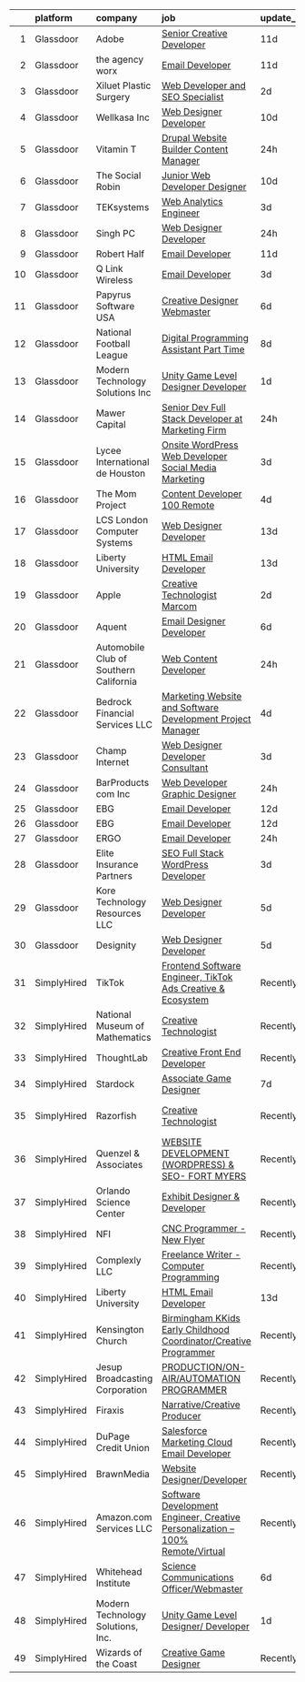 

|    | platform    | company                                | job                                                                                                                                                                                                                                                                                                                                                                                                                                                                                                                                                                                                                                                                                                                                                                                                                                                                                                                                                                                                                                                                                                                                                                                                                                                                                                      | update_time   | location                      |
|---:|:------------|:---------------------------------------|:---------------------------------------------------------------------------------------------------------------------------------------------------------------------------------------------------------------------------------------------------------------------------------------------------------------------------------------------------------------------------------------------------------------------------------------------------------------------------------------------------------------------------------------------------------------------------------------------------------------------------------------------------------------------------------------------------------------------------------------------------------------------------------------------------------------------------------------------------------------------------------------------------------------------------------------------------------------------------------------------------------------------------------------------------------------------------------------------------------------------------------------------------------------------------------------------------------------------------------------------------------------------------------------------------------|:--------------|:------------------------------|
|  1 | Glassdoor   | Adobe                                  | [Senior Creative Developer](https://www.glassdoor.com/partner/jobListing.htm?pos=126&ao=1136043&s=58&guid=00000183a1d9e0a989da3b2016f72730&src=GD_JOB_AD&t=SR&vt=w&cs=1_3c7f4215&cb=1664867754556&jobListingId=1008155725647&jrtk=3-0-1gegtjo71i39s801-1gegtjo7ghaqa800-b4fdcebf8cc2d4bc-)                                                                                                                                                                                                                                                                                                                                                                                                                                                                                                                                                                                                                                                                                                                                                                                                                                                                                                                                                                                                               | 11d           | New York, NY                  |
|  2 | Glassdoor   | the agency worx                        | [Email Developer](https://www.glassdoor.com/partner/jobListing.htm?pos=121&ao=1110586&s=58&guid=00000183a1d9e0a989da3b2016f72730&src=GD_JOB_AD&t=SR&vt=w&ea=1&cs=1_64d8d457&cb=1664867754556&jobListingId=1008156418066&cpc=C4A69CCDBB3B9599&jrtk=3-0-1gegtjo71i39s801-1gegtjo7ghaqa800-ba3a2b1200426598--6NYlbfkN0CNOKpjDIEH11s39GTuUki_mvxNbnX5BtDlH5CMrheAnKze_5JrwQ4joDkGUDohP_TeVmpf_1zaSQAPLLCMXaTrscln2tTcZD09p9HKpnyd-as8dTt3XrMsS4PL3sROnPnm4BK-TxTQqsNl2ScSlrBi5jEoqBn8L4mqF1IhiuN-S6a-YM_3ZKp-2hWa-mKXzAOvyLHHbd4I0KkZ_ZotgQp-QMXTv6MP3hdIKScGRxZ6_7m8Z9MhcbiSBeaQ0IyF4TAcxCl2njQcAzrdFJWhK5O_WojaDPAagNetDxho_aWJveC87kpKM_-HyENnImvvbRuaxmlyQy1mDa7SvY8vPYqFXITCxrggtvGPEq_9vjnP9JB7h6J7erYEarFlCI7YzTkfsavAxLDBaCtTfRF0AJW46hfKlnRRqqs5SrkI2XSzHfq8OTzcYauS5om8vZKJtpBgPAIS2HggmRKaxgOKKOWqC_1RKaIsOrUFvJtjWGPOWnRzajyepFcw_qlO6HN5S94%3D)                                                                                                                                                                                                                                                                                                                                                                                                                                                 | 11d           | New York, NY                  |
|  3 | Glassdoor   | Xiluet Plastic Surgery                 | [Web Developer and SEO Specialist](https://www.glassdoor.com/partner/jobListing.htm?pos=106&ao=1110586&s=58&guid=00000183a1d9e0a989da3b2016f72730&src=GD_JOB_AD&t=SR&vt=w&ea=1&cs=1_a9287b1f&cb=1664867754554&jobListingId=1008177142019&cpc=22ABB673398E21F3&jrtk=3-0-1gegtjo71i39s801-1gegtjo7ghaqa800-775077d75cd9177d--6NYlbfkN0A0p2feBN3TwtRPLKm20cpgKOK-k5pqnygCk7BWFHc1reF4KTTsYTfq75tOmYaairQzpl8Y4I_wBrRqYZTBCA__qpS59ryzLGC3kqflZMvSsTCZFhLrynlv0R6TtjpKCDtd4zxyqJrs4p7HSLcBVq5ihbVFI3BnH69_nU4zFdDc7_RfOdiogQXOfQPygfWeqpnDQj5mWf0eVNy8qP0lM4ye44hGhPqVfvlr-ccI-p8Edv26dPx_aBfzvlrKIp8c-zSIujIhUfV3oOMadwwTv1W4qu5cRoZlG28q4xgAiIzNNnL6dwhylOy53jcohLR2WJxoitLiC8-wpcjgdekexMYi4KSP3zrq6TCluS7RdI2NFLS47aZ9ClifdjVHnTWY-vt9yeFkcjA0ZLixCRmFYR_gO6deNeFnKPt0rvd1DNacBKioRsXyz_J-kr4YG7MTb1bXZjezMUyqDEB2X6ivg01EBzxaDRIWwXij3VRfveps7yp4tseZcKT_x39MMDDJOV17jesR5hJuz_hXIjgQnZSoVeXf1j4sxPI%3D)                                                                                                                                                                                                                                                                                                                                                                                                | 2d            | Miami, FL                     |
|  4 | Glassdoor   | Wellkasa Inc                           | [Web Designer Developer](https://www.glassdoor.com/partner/jobListing.htm?pos=110&ao=1110586&s=58&guid=00000183a1d9e0a989da3b2016f72730&src=GD_JOB_AD&t=SR&vt=w&ea=1&cs=1_7f88e4a1&cb=1664867754555&jobListingId=1008158726924&cpc=3E251C7E648E8D76&jrtk=3-0-1gegtjo71i39s801-1gegtjo7ghaqa800-64b475efa8964fbd--6NYlbfkN0BdDHiSlq2TKVYTvK036ioTcRDjelCKzvFOpLFiF--0iYywErtz7uGZ-92vhE2ktUvlq98-sndBfZrXxv_ocfrE0XFUVCaf35SpJWwfn1zYGc9UbipOHtfrKrjms-KJ8FQkoywJ2aZMAyeOhwh7wfN33fdYW0oT13cgoa1ojk533IT7nEGSQe3CdKHtaG8IrZccXGOZzxI5WclQ1V-Vqz-cSZH3sPY_dg3mGtIXN3ezsK1q_AQDWFshMiYl26s4m38oFYLpC-1jIhGZRmGqLrUpeJ02xBIra0mpHYAEoeyNnkEd_W_0CoZBy5QVTKjg0OjzxmVrFoD4rTcI9U48ehu2ROt3Erk5Wpb5O5SoORINdlESTA06dWWJKaRy6hfSAm3BoMOhI_mwPpZIeZSuSBWRf_k5advGIs0BU7_ywDWvdBwDb8Gdo8qRxGt19QSv_XgetNTIRHOXP21bdRyTa6tGt0O_-ifVgOcckYQ3Wz1nuZ8hHOT8Dy2_7DWdSE_8sK7wHkH5ZksFhA%3D%3D)                                                                                                                                                                                                                                                                                                                                                                                                                            | 10d           | Scottsdale, AZ                |
|  5 | Glassdoor   | Vitamin T                              | [Drupal Website Builder   Content Manager](https://www.glassdoor.com/partner/jobListing.htm?pos=122&ao=1110586&s=58&guid=00000183a1d9e0a989da3b2016f72730&src=GD_JOB_AD&t=SR&vt=w&cs=1_fbb31a52&cb=1664867754556&jobListingId=1008180984273&cpc=451933188B21919D&jrtk=3-0-1gegtjo71i39s801-1gegtjo7ghaqa800-b7f81191950bc048--6NYlbfkN0DMrcEu7yrtATojKJA7cEzGQ3FdRGWLh0CZQInL4ECGI6k5tN82kdM0OKoro5eXmjo8AaWpr_o5gLY_9OYpP-rc5PS7g1uyiVK59E4W0WwflmjTCVVjx1SF2jeIWvhMtUQsYuYo6pIoObcA0jINXQlDy2gMJogPWnw5zgpFHTM-mkGs4zJE37q-cf1wRRGRQd2fCsnFtFde2XknlHFyj71yNVyEkC6fn4CkVIqQ1WbFj6LFWEFGUUyQzmeuFhQNiuDu2qwiVFRqpYQfeMITd5P7QXcXKW7feA9D8k7q4KFcSwRcn7ydq-m6PoIVhtZZAdswzy3Cr7_3vzmBSzoqz8Ngx309HRx9ejKpaZVK1Kaj_NZ-ihbpV7VbVnfEUbdg--NQU_ZyxsrCpivKaw0l20fjePIULR214u7yXqyE7Gzsh6SPRMcAp6ialmIyQGrSc2Dc9XoxoLwE0rV0R9fwZ0vYW3e-2Kbe12_3dxFfu8dbug%3D%3D)                                                                                                                                                                                                                                                                                                                                                                                                                                               | 24h           | Remote                        |
|  6 | Glassdoor   | The Social Robin                       | [Junior Web Developer Designer](https://www.glassdoor.com/partner/jobListing.htm?pos=113&ao=1110586&s=58&guid=00000183a1d9e0a989da3b2016f72730&src=GD_JOB_AD&t=SR&vt=w&ea=1&cs=1_05893084&cb=1664867754555&jobListingId=1008158385207&cpc=1160948BCBA38B5B&jrtk=3-0-1gegtjo71i39s801-1gegtjo7ghaqa800-a4700ca198d49a1e--6NYlbfkN0BVEiCwtio_zq3mOGmhG3aHdQny94tlzy-k67z9IkphDraalBvzlH_uzJy8THcCVP2waJSd3yiwSETxdtK4p7WGdYe6iEdQIgLTJgRkgtmaAG-Ira_mL4q6O-3H-ODYq0f377Ah1rO660J0oLi7zvjCMqIM9s-nWo1gLlJP3or2dewY9edJ01451bpvce_yHEeeuC9s5jg1MgQ7JtZjnxLAt_ZnQ-K7XPnv7enBMGLLI4K2KxTiPfWAF8wEMw1VNekPxDStbZJsWDbr43Ciy9eT2P-_BSveAifIzKCeGS-8N_rWmtI4Kd1DDXspmSxV6skCTbq0myo0vh4B7dUqch1aEnQMq07BJFHi7GcBegMDCE0im8mar1zBWJkEqE_SKfkmtZKXHGMNGw86GiTg6VdkgwPgW99iyBGFbvCU97aZf9ZtoOCcBiQqFifTXBV4qOzZJp_4_IViZTlbOEH0L0mGv2MWJN7EyNFHb1f-dMrA1oX6WH0mTr5lXi64MSN39zpxYCK1h1-V6CjSopByyQXC)                                                                                                                                                                                                                                                                                                                                                                                                                 | 10d           | Dallas, TX                    |
|  7 | Glassdoor   | TEKsystems                             | [Web Analytics Engineer](https://www.glassdoor.com/partner/jobListing.htm?pos=117&ao=1110586&s=58&guid=00000183a1d9e0a989da3b2016f72730&src=GD_JOB_AD&t=SR&vt=w&cs=1_a0ab16b2&cb=1664867754555&jobListingId=1008173629860&cpc=44CD5376B8534B8F&jrtk=3-0-1gegtjo71i39s801-1gegtjo7ghaqa800-1208e573538704ec--6NYlbfkN0AuKz8EBO1xHDEL7V2YF9xF3dC_I9B9i-Zw2Jh8clPMK3KTieKealHQySFBD4L6FvMK6OLDox02abjh3nQnKJ-Rm7ykXrsQOsYfu8dF86q7MxWivttb8xfZpvBdBCkN31b2BFRCcBc502YI8rfaw8TAeVGo3PJfy9oRohNHL5gxSoziGBh6Gzvscf1SJ2hYSprBm_RuPfh8_2SLbtW5AVfTVR2Sefoi9UdG4Xt3P7KI6w5hXJnuqL_1jlEwHdFRDB9vOdUjeyoXEeG-FxMUo80gUToxQ-K2UiQSVo1dpUuwL-iyXbp045OSPjMWoTvxWktcL4piXs2eJ8_DuU9U6OMyD56EVTB7BiJDAy18G5QKX7boH3VhqbBapVESe8b6v_0TU_tG1iUX12e79aMDDbVOmMtRVpsdlanejk96sBnv23e30_QDCtrhF66hmedTiAIiNzQpAxPuq8Hh23FZxXZUMvm30WzfVPu1Rtc-iMpjPK2SH2Iy19DgO9vpkA7KMLmhN96GRj_DuP7VzPV3zfiYTg2nLPHa_HSAsdTWi3jVNmQji9qVXZpoJ8nskIrsbxdIwcflr9KoVVIi3dJXm1Z89bkCMsA_a76KH-4yziCPNXt7-aLbqd2N99K4Kob9lVDwqtm1LQGHIbQDUnn-i9674gE4SMb6V-vFmvqanS8I-6Krxg7gsxVd8X8KX0KYklHtEH0ZhaDxe7UvkOrRiQLiuwyj43qnz2wFPVPZ-WSZM5aJSs6-MXD7DpWXQJc9pzPbVwQO6mpYSKvwB9Vu7QkwgOBxjjQJDNedtlX1WggSjUk5opNKNv9MI_xz-L_MpRGF12feWTgitkyYaRm2z86HtwPHC_wWOWy-gU39rEoxKIUknlw4jHKqO7zHDxFqmEQwuELvG3HXXS_52CsHiqAqJvvJ4fDksRvfOEme5jZTCg%3D%3D) | 3d            | San Francisco, CA             |
|  8 | Glassdoor   | Singh PC                               | [Web Designer Developer](https://www.glassdoor.com/partner/jobListing.htm?pos=107&ao=1110586&s=58&guid=00000183a1d9e0a989da3b2016f72730&src=GD_JOB_AD&t=SR&vt=w&cs=1_77f751bb&cb=1664867754554&jobListingId=1008181153295&cpc=C5F9C09AE97B3D2F&jrtk=3-0-1gegtjo71i39s801-1gegtjo7ghaqa800-7fbf0008f412dd85--6NYlbfkN0DqKMLcAIUKHWfrqBJvvS4sZmLmWZERQ79hXB6mVECSty8FIX9apUkIelta8m8l--c0_ACrcImkCcGGD3oCIwPWsfBCrvrAFD2RKDgXsJvk5JZEV4rDpF_1QrsgQGY6xvSP10IF_LRm9HvhIPrU87L27tLE1WlDj4lHI2cg6u4pCb_s41G9I2qv-BRVfgajvUmP1hL5EdDHbzGqVzlXV_SQYgcGf_w_WHpHCeJjQD537pzU0hIZtP_0ReoUQ5n0KNf-dVQOP1OMKUmHdlaiQ07xcsBXWJAiUicw4tsTFZKzEvyUT-Gmmuwx5fOhq0FeAg798ElPu45SmlqvF-0RZBLyZzAq01808WZiqu1ZTGOxg9-5n3rHTkPWTU8G9qbHO5kECM7r0ztI6EpyBz4J3oT16jHiSb7dfr9AoL0lR3ks7sf4llPPrHjShwNgrC7XtBG2Ql4J7abIFCQleLrND34rftSUjxg7aDSmmOD7CoZxO8Sp-HLPRaMBwINzXC6JVvyupClfjxh2Xw%3D%3D)                                                                                                                                                                                                                                                                                                                                                                                                                                 | 24h           | Remote                        |
|  9 | Glassdoor   | Robert Half                            | [Email Developer](https://www.glassdoor.com/partner/jobListing.htm?pos=119&ao=1110586&s=58&guid=00000183a1d9e0a989da3b2016f72730&src=GD_JOB_AD&t=SR&vt=w&ea=1&cs=1_254aa928&cb=1664867754556&jobListingId=1008156402707&cpc=47CFDC01B3F81FAC&jrtk=3-0-1gegtjo71i39s801-1gegtjo7ghaqa800-42c4ec12f57e02bb--6NYlbfkN0CpzDdaQkua3np5pkmj49lKioZwmwxQ-yx5plwbYmV_M6xSIJIkD0PnD0ntiqnEwO1LTHRAR-7odutKybmCxm4fIFV0y_I_v1Ncl9DXxzoMHMZrdbm8WbEdvasGZldRVYzRli6H80llDv0CvLuUO4n5IyKRDfv3KytJN8mDJo93RRxSd1ih5IV-p0r5_DCHQeI67BCqulfH9E4scAoo6vJRtICool0xqUnX3Gz_gfWfl6hbHhgpWNtACpAa7gXlgwdbk70dLUMsF_KXFboYuRo1RG9TKvc4ag4GfUog33EuYL9DsMAkRLjonZmwR4FR8f29Q4XcQe_kXSNNyzVue8nthdPl9DOpvr9hmM3gMB20MvkKTFEiQnrCclXHACzDJTQV610b8PAyP1yy6_U54zwOqJcFHdj1lzAhIPypsE8eH3MqvlyPkEYD1myXCGMkpgVAT0-MuEF3YF_rTG8A5FrhTNHU76nhuIqIVN1yGFDhpKzY6iKTZ4iykp6PBSP7k68dxFiAMcYm0WIaWv-I6X0goIrLELGg6fzdwEQmQ0WUvTGM3L2vYlZy)                                                                                                                                                                                                                                                                                                                                                                                               | 11d           | Irving, TX                    |
| 10 | Glassdoor   | Q Link Wireless                        | [Email Developer](https://www.glassdoor.com/partner/jobListing.htm?pos=102&ao=1110586&s=58&guid=00000183a1d9e0a989da3b2016f72730&src=GD_JOB_AD&t=SR&vt=w&ea=1&cs=1_9108802b&cb=1664867754554&jobListingId=1008174945371&cpc=D910AC0D9B8C6152&jrtk=3-0-1gegtjo71i39s801-1gegtjo7ghaqa800-fc4e2b2a69d63685--6NYlbfkN0C1n-7uwLBmXreK9Hz04i1NaXR3ByHk8AHoFYtQOHcucrNm1Gc1gaw0VIOB8ZeBV6kPv-uAsBnWRhGWUoVti0UYBx3nUUKY4yV4xGI2uZ1UXHK4wAwDI7xLwm-9pLx8rlXgnrE3kU2T7ykZFw3aLtan0buZV6YfFUXeRtw62VYRHJ47TptdOmZLnah00MU3YyWxmgBNQXevx_1pkxD2d4VBj-0u-o7G5_rhk2OMKn3Mm9kYbegaY8fn_sE4RG18nWpIsuwx0aONIloDEOBZjuA3qCCQGCCrutob_iLAcfE93-5MSL_CgLWqg-Ibg8VbPlLK8FhyxHK7RlvTdYQ4vkJz_xVn826oIPQobVaMLr1UTatwJ2Uu5Cs4-wbSvWhswh-FzaV1d7GZKlPMF2VgaYVseTrq0L2B9tRugv7I_xoe-gJ_Am6jSMpYdp5jAj3q70pEXmMMdixbG1Yy6TCnXFj702aEJ3gMVPGC12NBtYpYTMtnL--h8qQzhVCggPBD6k1Z-WbbNSeJpg%3D%3D)                                                                                                                                                                                                                                                                                                                                                                                                                                   | 3d            | Dania, FL                     |
| 11 | Glassdoor   | Papyrus Software USA                   | [Creative Designer Webmaster](https://www.glassdoor.com/partner/jobListing.htm?pos=129&ao=1136043&s=58&guid=00000183a1d9e0a989da3b2016f72730&src=GD_JOB_AD&t=SR&vt=w&ea=1&cs=1_f1418d2c&cb=1664867754559&jobListingId=1008164931863&jrtk=3-0-1gegtjo71i39s801-1gegtjo7ghaqa800-5495924ae7af5cf7-)                                                                                                                                                                                                                                                                                                                                                                                                                                                                                                                                                                                                                                                                                                                                                                                                                                                                                                                                                                                                        | 6d            | Southlake, TX                 |
| 12 | Glassdoor   | National Football League               | [Digital Programming Assistant  Part Time ](https://www.glassdoor.com/partner/jobListing.htm?pos=128&ao=1136043&s=58&guid=00000183a1d9e0a989da3b2016f72730&src=GD_JOB_AD&t=SR&vt=w&cs=1_f3e57a3c&cb=1664867754559&jobListingId=1008161256167&jrtk=3-0-1gegtjo71i39s801-1gegtjo7ghaqa800-5ba1340aa63e7d84-)                                                                                                                                                                                                                                                                                                                                                                                                                                                                                                                                                                                                                                                                                                                                                                                                                                                                                                                                                                                               | 8d            | Inglewood, CA                 |
| 13 | Glassdoor   | Modern Technology Solutions  Inc       | [Unity Game Level Designer  Developer](https://www.glassdoor.com/partner/jobListing.htm?pos=120&ao=1110586&s=58&guid=00000183a1d9e0a989da3b2016f72730&src=GD_JOB_AD&t=SR&vt=w&cs=1_78decfb3&cb=1664867754556&jobListingId=1008179047549&cpc=2CAED5C921A5F994&jrtk=3-0-1gegtjo71i39s801-1gegtjo7ghaqa800-66b98e24d290c025--6NYlbfkN0C26OT7h5zXl7z1yVTYwN1d43osiYS9hmGqw_eY7i5KFzRWaSyxghJjTLzNEsEWeJhREQjdFL_qp6xve5t0zMuy1u3jSjqrygrhGYrbTKlp6QRfruGx5-ZScuraw4fCDMYXlNeSo1fbJQ-gEzWIhuAdXX75bBVZp9DPlBs0AKf-9NxlWi2Oc2xWxCxdmyl9uF9Y90zm_Kng9frGcyXBWAdZklLFtOwnDeqmJsR9MJxsZON6iBWSp1fNLO0kDmWDRxkNWsr7rJDn11RH7E8QpL3FX5uhR8Q5ZHPMiBfRlkcua1upVFMILAO1-9RFldkYTfoyJkvll-k5Ra-HG5t_pwTrXwZ_Qr9DQU_pyYGhSgCg0bEWS2QSTOqFDkBxZOjodkKMt1fLYrlOF8-CRgRuK08O6hhWr8-XNV2Ny0DM5i20fUJp4yeO40y6)                                                                                                                                                                                                                                                                                                                                                                                                                                                                                                               | 1d            | Huntsville, AL                |
| 14 | Glassdoor   | Mawer Capital                          | [Senior Dev  Full Stack Developer at Marketing Firm](https://www.glassdoor.com/partner/jobListing.htm?pos=112&ao=1110586&s=58&guid=00000183a1d9e0a989da3b2016f72730&src=GD_JOB_AD&t=SR&vt=w&cs=1_022ae633&cb=1664867754555&jobListingId=1008180971868&cpc=34670CD602BE5E55&jrtk=3-0-1gegtjo71i39s801-1gegtjo7ghaqa800-9d79c4cf6e48fac5--6NYlbfkN0BzyIYrTMR_AjNKh_kvAG8N613gtHPANQ3sdLTkrtBd-8karw_UYrYBWZkgw9YBLGx4__BJxinfYksLOsOAJwp0C1Q-s5EDlSIYKqW5a-9px9towmwKhL7BUNcVkuexcKcLiJtiFWrahComGsjpD8Da4kbO9tprNWlRZjKwPB1l8Tn8StiQhEHuPq2fUAFoqKviE5HAsD--V1VWp6EBV99vGlNZ2WLhkNcI752A62117RntLRGDMM5XmNSIwCj8k70AzsaTuzUkUvUH8MtXsQBQLd7N8gV9FDWHPNZSbRDRfM76C8RHTw46n3tejjlmI514qmjNriJC0vyJ-_K-HA1UhV4_4F5AF3_SMrMyhPe9WuanR7PtndaC0Gm5Wun07d-iE8osLwsoUudCnNixWAstono6tjL1DSBL7cO9YcH0Xpogr0n_akN9EmKXPZBAQ2RLgCXXjyj00iUwnOmdy6wNmKo9dGh_3rg1AITQ9XzwxrHvduYsIST04LSwjrcW6GG_B9mO18P70QXf95SmSqlb)                                                                                                                                                                                                                                                                                                                                                                                                 | 24h           | Clearwater, FL                |
| 15 | Glassdoor   | Lycee International de Houston         | [Onsite WordPress Web Developer Social Media Marketing](https://www.glassdoor.com/partner/jobListing.htm?pos=101&ao=1110586&s=58&guid=00000183a1d9e0a989da3b2016f72730&src=GD_JOB_AD&t=SR&vt=w&cs=1_009adf28&cb=1664867754553&jobListingId=1008173995771&cpc=C0660463CA5A7C96&jrtk=3-0-1gegtjo71i39s801-1gegtjo7ghaqa800-1f7bc5779b371ade--6NYlbfkN0DukAwDndutArnS8OT3znlJ-TW2KpK_7rZjO0LfXc6UVNtkZyZN77C1Bk9E92uoJZx-maj84G7D_wa1DtdT6CkaisdXimjnS4h45raRaK5o02Y3cZTXgWTMRzNDr5Lk0apP8Ioo_m9N0lcP0wzt7YGpw5VPoDc0aH35WbRXaiOpcRsh9XetyUYoGrZS_33M0dT7L0Iy4ECvlRD7Kk7uu0dGx_Uvn7exZkmBKsWLMDU3dbqigl2KxyE1ia3Rl7FiKKauMdyGB3hAKXCBy6oPTW5fu9rHFNUBWQjygDzNWlF0TqjveFTNGXb1p_hLG-kKNbddSTZyGASB5dsL4CgUvA20zrOHTSgz7fW7gu7qhfsulDJGxjJ8rKPgyUzxRdMezLQolm8NMRGcqokXrUTW8FZGcaDovBKmyXsmtBGgnmBZw1Ra59l8CfhWfHfihPaqMZ4N_Ub0Av_otorVnXZVWg3SZ2vYV2dF0aNco8s6bXtSWlIJjXkAD85h4bXhZhbIycs3p4ZgsiTZ9g1vBgM-C5d76HeSX3ALWqjAcpmZKs8iSJAGFNSqAiIt)                                                                                                                                                                                                                                                                                                                                                              | 3d            | Houston, TX                   |
| 16 | Glassdoor   | The Mom Project                        | [Content Developer  100  Remote ](https://www.glassdoor.com/partner/jobListing.htm?pos=116&ao=1110586&s=58&guid=00000183a1d9e0a989da3b2016f72730&src=GD_JOB_AD&t=SR&vt=w&cs=1_5cdbd941&cb=1664867754555&jobListingId=1008171595101&cpc=4F748F1840550ABC&jrtk=3-0-1gegtjo71i39s801-1gegtjo7ghaqa800-e3cd6afa88b10792--6NYlbfkN0BDp_epf89aHDQhKpPegNJQ_ldQpEFZQsM9OcONMGxWx6pU56EKHF58QjVdAUvn2gWeW7F3yy1yWVpxBz4hhA16KFib_bnK9nuknX3ivvc1i3YlXUAXTSZeS0FsummFTGttZWNSgfJ2yXLmCLHt07W3Cr8133gXd6rzNtnFcd2lL89DYLYToOheMYd_UEar32_M8Lei8lghnOibhYMrHMaiohCO-R0dHKvbjz5sPmkBkm01pltle5ij-gRa-ryRICPon6XYm59Ur65lAQ1FSMgetrJuYjC_LI1L25XJy_VCj48_s-nTpw_eKdrKF5F18Di_sRF4Lasew8Zx4whMN6KrgPr8oA5eGpPJnmc2zoKTgIJ1VwR5BkM23TFaAI9QjjrgkjYSAICZN-lo6oROP95ZE7oRtyRC5Ijda5Czg1J2cLFRSeihqAbNl_JVHu0FxWuiLHg5gZMGsLSUtr2s833nBQN9_u0Iy7Z52IMQ4I7WZK6f2oBtTolvCAAaDkDl1hcekad-iEao6wdELMwoL2M97xV2EPLjFPXuKPn2gTyb1paY_8GAmVM0B0ayHiXfNTixcg5G7tgs-A%3D%3D)                                                                                                                                                                                                                                                                                                                                                        | 4d            | Remote                        |
| 17 | Glassdoor   | LCS   London Computer Systems          | [Web Designer Developer](https://www.glassdoor.com/partner/jobListing.htm?pos=108&ao=1110586&s=58&guid=00000183a1d9e0a989da3b2016f72730&src=GD_JOB_AD&t=SR&vt=w&ea=1&cs=1_aedec0d3&cb=1664867754554&jobListingId=1008151919672&cpc=A356F292FF34F670&jrtk=3-0-1gegtjo71i39s801-1gegtjo7ghaqa800-cd83d3b7316d14be--6NYlbfkN0CckLY1Y7Nzm7RAXoTq-bvgsovIKUj47znE7HlWw5vlrDWT7l6GaPFsZiavTqzdiZcLGT1rMwdNFuXLUMdk63R4zNVY5rB0gmkkrjoBJIet_1tyWwurfIW3bV1T4KDovliPlLrmzDpLZZh-6KdBWJXpfCgdQ0K3EHDaHBCHtg_bF-g5FQ8On-gWkH3wNMJVMXr9P8JIOwbcH5NRWTZl4B4cKfUNFWbKfIMhEeM2VZ0BC0Wn9PTVrxL4B8Mpla_rOiovFWG6zQZlyEWDQ3eYY0voHugxf-uk5e9LKiL4ilWd8B2WN6I3P8jrtvQa_g8MQGWsEDlPvaEXdQdqUaFH4rnATS9c8hblfVPykl86LtJValCzdipRaimEhuudKN84hWSkZ7JXU-8zWOZ8GytVjw4qD_n-zVafI4aXsevLS1oQaef-zZjPDSsyplGuFgYsebXTDuY48qa9PS2JUyHmfHvlDcaz-aCn2lBK_Ww5Jt1WQ_yguashGAwu9aHuRlJsKRjcYdA4HEgu07AB0K-Txe_gxF9u0jGWix2tUDffLY1wSjyGoIJE51rOiE478tyiOacBaoRJv-73XQC02KGlIRN9usEnpBBfH2rX8BhRtsttKsXR2IGmRNrnGgHGeBIPq5d--oOVGyeWA6Arit1aR_Wd65Wq4eAQ-zA0ooOhbFgfxuavB0rWOchtyyGnz72AVrlFngcn0CNk8Onv8mleAOSjQRR_-7GKn-43H2uHOSldrHkT2vEAVej2FUNkQrfa1VoDoU17r7B9hw%3D%3D)                                                                                                                                                            | 13d           | Cincinnati, OH                |
| 18 | Glassdoor   | Liberty University                     | [HTML Email Developer](https://www.glassdoor.com/partner/jobListing.htm?pos=111&ao=1110586&s=58&guid=00000183a1d9e0a989da3b2016f72730&src=GD_JOB_AD&t=SR&vt=w&ea=1&cs=1_3215979c&cb=1664867754555&jobListingId=1008151666447&cpc=8795CF9063CD573D&jrtk=3-0-1gegtjo71i39s801-1gegtjo7ghaqa800-03f53513057877f3--6NYlbfkN0DHcE3Yf712Agg8ZUXPGnqUMnlB1FJ9ngFGtC1q6_ct6MWlnKqlMTtVGixI92paWSuDYXUyQe_64BfCn8KF_3C96MVvzeGRhxw6z5b6qEmOgiZwOYmI0xeitNxYHnJPJYcvuNwQpA5Tu-nP56s8N1U8FD5-TrOwJ6r9wrLiTwJ0dhToQ2xlqjxmM0APfqExfgUnyOdlZPZzW8Jfty6IAFhdSGI1YB_FE_zzvME5fHLG4bVt0jiOfKe5eDlUShfEg8kLLIXQnNav_rWCuhj3iELmOqeFUuTB_5cy8TBZB2DL6F2CZCc0dPS4OCji43xFHlMYYIbKfUrPj94CbedsEzjU0aomvvT-vXkoyNuv6nyhNSp1y9uvHjYb1FxaW5biuGlBrTWGyWCGVIXPsmyX3eyUPGTIj-HPhC4yfPo-ZDOC5wkeJMs9iAb_ozo0WlfL0gXzk36P5QU2MSuBR9VRxq4lLXKPJ29Wy9ZY71HA9-QbxZEz_R0UQ-LnhtszoLB1J3k%3D)                                                                                                                                                                                                                                                                                                                                                                                                                                            | 13d           | Remote                        |
| 19 | Glassdoor   | Apple                                  | [Creative Technologist  Marcom](https://www.glassdoor.com/partner/jobListing.htm?pos=124&ao=1136043&s=58&guid=00000183a1d9e0a989da3b2016f72730&src=GD_JOB_AD&t=SR&vt=w&cs=1_e9d4d54c&cb=1664867754556&jobListingId=1008177549340&jrtk=3-0-1gegtjo71i39s801-1gegtjo7ghaqa800-7532c08ae817f6f1-)                                                                                                                                                                                                                                                                                                                                                                                                                                                                                                                                                                                                                                                                                                                                                                                                                                                                                                                                                                                                           | 2d            | Cupertino, CA                 |
| 20 | Glassdoor   | Aquent                                 | [Email Designer   Developer](https://www.glassdoor.com/partner/jobListing.htm?pos=123&ao=1110586&s=58&guid=00000183a1d9e0a989da3b2016f72730&src=GD_JOB_AD&t=SR&vt=w&cs=1_33de0521&cb=1664867754556&jobListingId=1008166262011&cpc=2CAED5C921A5F994&jrtk=3-0-1gegtjo71i39s801-1gegtjo7ghaqa800-622daec645d04420--6NYlbfkN0DMrcEu7yrtATojKJA7cEzGQ3FdRGWLh0CZQInL4ECGI9gD0Wolx9R2v-Aex0-GK041Xi4dp_6ULFO3w_3LjU2BMF0LvuMsSSgW2c2SrVk5hdgSQpFu_tq878gARf3FLqSuPRG17dymVYsAydq41QtQqFJ_aWvMga7qWcq_H2p5jLO7rrlbcEL_tNw93zt7RH6yCBCUfNSCbPqXrmTg-pWirCGh2NYTjil2Mdq9XQ0cQ4bk_9aNRsbmWCxFADM4sXLBut5LTZ1rmY9mkzpLC3WeeVKhrVvFX8cW6N830sir43tsKC5CX6b_moL_Rqhd1cLe15hkXVMwscfQPErCkMuRcR7Dj9x-I3VkDcug05cKW-WE__vsjJ5sx4s-2zGIvgYVjFOKbAmFkibTzK3iSJ-MdrYau6vlrQTfsJxdbQ_mpzTQHzdsdqlpLGVu5NCgf5QjpJEr1Nj5XA%3D%3D)                                                                                                                                                                                                                                                                                                                                                                                                                                                                                             | 6d            | Richmond, VA                  |
| 21 | Glassdoor   | Automobile Club of Southern California | [Web Content Developer](https://www.glassdoor.com/partner/jobListing.htm?pos=115&ao=1110586&s=58&guid=00000183a1d9e0a989da3b2016f72730&src=GD_JOB_AD&t=SR&vt=w&cs=1_283e7442&cb=1664867754555&jobListingId=1008181289204&cpc=2CAED5C921A5F994&jrtk=3-0-1gegtjo71i39s801-1gegtjo7ghaqa800-2e5837158aa69813--6NYlbfkN0B2MefGenB_9X-z6XWlqCY5MNbeZ22d0Mld1BnvdO9C_TwGXddCju4iOiUAPgcmv9cvTHDjPlmRar2wQ71MKqp43LOuznpkCdMj4L8XaAV2Cseuk053PFsYE2aaEWI3kJKF6SkWiGSzM1r1NUv3sEcbZSdHOB38EAul---kQMfh1tKQZb-UjpSD8GgcT0fD5BzXon1zRKTYD8IKZlPwbHyVO20FNrKSs9LZnw5xInJf9L7WN498vCRYDj25uiK9EtGxfmYUsbe8vLK0pF7FF5gnlY5COcr1RNj9Y2j58T9Dy5V3xGS0ymnPEAV-VcQQz1FqjgG3df4L_Di0sgMSuQSwdPLgztVQXiqMDR4W1uoyLmkNpI-zbOOBjEFYuQml0AJcuTzbLcHI0Wpf--8AYVxaI28tJq_OH8fF_Bl8D80bqbtdMnDfM-h7lLw6MnvKI-hsiQMAbGWvctRGV_9svFDoAHKiAY20tj15QBA3jrpGUciSk_ivJW2oiNw-LsAqoj-7fHt_sAfNnQHJPFJ0S-AxZHBfT5EueD-yHniHI628Hw%3D%3D)                                                                                                                                                                                                                                                                                                                                                                                                  | 24h           | Los Angeles, CA               |
| 22 | Glassdoor   | Bedrock Financial Services  LLC        | [Marketing  Website and Software Development Project Manager](https://www.glassdoor.com/partner/jobListing.htm?pos=118&ao=1110586&s=58&guid=00000183a1d9e0a989da3b2016f72730&src=GD_JOB_AD&t=SR&vt=w&ea=1&cs=1_c5b136c4&cb=1664867754556&jobListingId=1008171238124&cpc=6193B0C32834B022&jrtk=3-0-1gegtjo71i39s801-1gegtjo7ghaqa800-97c9b36f5b89f264--6NYlbfkN0DQhhFPqU4rUq9Wpc5KKnqLbXEAJaeUQTnyyuJ9IUK7qDS1xVWQzGLXv3loYhq2PPIrFzip2nljdjk7f_IlV5zDA-WHju38nQUmevlU_UM4HFRyRvwNKqZL9VlmkLoPVZ-MfCW_rJFGVckDLmDfzXQ9E2Wet7qveWEYYUAsYjIJIzr1yHCv3QBbqWolNOqNQn7DoTgY25vE2rHS_X7cJsdBp3xieJxItPqcWRggZCUDpXhIo8fSo6yFyEqf6YDgQTHgi0J0D2CUbTj7GPDDoXfgsIv-1kZ4QnCaznXBRY1pCmN4kj_JdAhBPOJZA9y2zhAPWakcvDz4gnhYz_jZpRE_wGAXVkdn5bP0S5AQcwIz7V8dTRkdheSOFt-EfLTGRiWnbDMJ5rLwVpy4V3WId3gP8uWcVYXCbU5zvP9V-m8PlkhN1dFHGxm-BrtekhTXMaZaatKPSYB_BF3Hw0zg-ZrooZ5AFj99n_Zj3Tzw_CrOj2Y2dBv149ftT8vz-vViqAyeLm-3w1V46w%3D%3D)                                                                                                                                                                                                                                                                                                                                                                                       | 4d            | Scottsdale, AZ                |
| 23 | Glassdoor   | Champ Internet                         | [Web Designer Developer Consultant](https://www.glassdoor.com/partner/jobListing.htm?pos=127&ao=1136043&s=58&guid=00000183a1d9e0a989da3b2016f72730&src=GD_JOB_AD&t=SR&vt=w&cs=1_7b206af7&cb=1664867754559&jobListingId=1008173672784&jrtk=3-0-1gegtjo71i39s801-1gegtjo7ghaqa800-ac9d2bbc80970b93-)                                                                                                                                                                                                                                                                                                                                                                                                                                                                                                                                                                                                                                                                                                                                                                                                                                                                                                                                                                                                       | 3d            | Remote                        |
| 24 | Glassdoor   | BarProducts com Inc                    | [Web Developer Graphic Designer](https://www.glassdoor.com/partner/jobListing.htm?pos=109&ao=1110586&s=58&guid=00000183a1d9e0a989da3b2016f72730&src=GD_JOB_AD&t=SR&vt=w&ea=1&cs=1_5f925858&cb=1664867754555&jobListingId=1008180431314&cpc=F0881FB4B112A732&jrtk=3-0-1gegtjo71i39s801-1gegtjo7ghaqa800-5a7cb18a3d1fae48--6NYlbfkN0ACTeRvGRFS6hadW-07x_K1RnsIE8OdH4tufuZ5eRAiXmEr9oGiBeOnpLEQ1PWJySwlwvCZIxGgYI3-Did7rUjYP6FWIqh9lWTqifli4eDLeXRt8AYbjniXnKlkCo1bJmyR2c3UMXQZA9-n6-5CJ9UZz_r7ZLXGUsFAh9zIuczgznIBz3f-IQ76kUYUtoVFaTrV9g5rzrVkXpf5J4DB3r1Y2JA9IGrb1Z9EqOm1F_EKDmBkVz8vPUxWYon0DmmVcROLoOCUpJunphEjYzkU0oqRG3VXku4zonC2yd86AcqiZ-KzDp0KGh9c4Dsb8H1yUfwCGamUElc6CCpR-82s8rSqLBH7zNgHCR9Ai5mbnIs0ek4UkE401LRaNtibEMasQZPTavL5gt-0Ze7wN6a6igua0DsNPeb22AWHCXGow8TCFHGs4ZBDPussFvdEljmkKS6vU_IkyUZ-9cvzdwmMsVZsujE9pzBf8mICP2qOaBePsTPTsYd7gSo3TlWrx0pokbgGa5paCAshFmG6mml2DlaP)                                                                                                                                                                                                                                                                                                                                                                                                                | 24h           | Largo, FL                     |
| 25 | Glassdoor   | EBG                                    | [Email Developer](https://www.glassdoor.com/partner/jobListing.htm?pos=103&ao=1110586&s=58&guid=00000183a1d9e0a989da3b2016f72730&src=GD_JOB_AD&t=SR&vt=w&ea=1&cs=1_4b990e1d&cb=1664867754554&jobListingId=1008155179878&cpc=0EE938385DA0F52C&jrtk=3-0-1gegtjo71i39s801-1gegtjo7ghaqa800-0cf2d650b1241a42--6NYlbfkN0CGHq1MJnkK8F4V1fAcTx22M1KbVuTsSK4uMyV0HySEDY2sob4WxX3sNiaM8dxrRRI4PWW4nk64U5LS0ksKGxjRfcxXonHEntuje1qEiuY8JipbLCUpMIGyRwnJe74w7o_Umpouq2heJbYzv_zhvgTJuGHP7gCijAgVulDxgkyEBKJI_CCzX466xUpCPsnkPZMFyD4auO0nzabmyhYO7wDOrhvdyix4E2vluVEVt5pICDKm_d-0Lbw80uOhs43kzwkwUVMW0VG3CrjYlYDonZm0Vw4xhxC6bWOe0U-9Jxe7w7lo2pLEWrk_Z8xOOvZmiGWDw4E5CfoQeMoCs4WTovBXb0atZY1oKVlk5ugdKZ7Lpr4N5TaRBraHVbOraKb2a4Ft8wFbGyRFsJ3BC7oplyzqz3amP7jaOeyW2Ejb5I1RQOeRIEAJ4-MGthAJLO4zYy0mGElUPhqNTNjYqN2IbMXK_q-pl2tu8MeKPMBWe3YZqk533Hms5pwanu8R8FjeXQgMhDXxiGY668T-LIRHtl3fQ8PVTvT1Ksr_TpNAyg8UxEQXhZ_z5hpIYXNJ-3zck9KFFgIsp_cw1w%3D%3D)                                                                                                                                                                                                                                                                                                                                                                   | 12d           | Miami, FL                     |
| 26 | Glassdoor   | EBG                                    | [Email Developer](https://www.glassdoor.com/partner/jobListing.htm?pos=104&ao=1110586&s=58&guid=00000183a1d9e0a989da3b2016f72730&src=GD_JOB_AD&t=SR&vt=w&ea=1&cs=1_a9f5663c&cb=1664867754554&jobListingId=1008155179808&cpc=01C0F35AFA5AA31B&jrtk=3-0-1gegtjo71i39s801-1gegtjo7ghaqa800-11c7121c53daf6ec--6NYlbfkN0CGHq1MJnkK8F4V1fAcTx22M1KbVuTsSK4uMyV0HySEDY2sob4WxX3sNiaM8dxrRRI4PWW4nk64U5JBc-Y8o6JcBkVEgqJdYNNwe6kzDBoy7PXcSE8oBNN36OjMUcNjO4NCvcksOgo40LT40jU69vg3WON1HCGD8WsOglbyyjVjZXWudzfExmObFoeGgCShclVR06W7mZCfUmlRYmqKwLoQ1FyMcHE321nIPKwpfFMCgQcmuMhGO6y2DRHzF0xsTXfP7cJHdIY5dcNP1qSCts7csS2on8z_Ls_9ND3j5ZYnRZlLtcS7-xSfCddXV_XEUtF5nJCE6TVLp1sj7v1XbGCfmXBWgPghraAlyulZZ97Af4Q1flen7iXSpw7rx7emE416yInb15kE1tAJgHm2L-ngWFrWo3KbE4sml7KCLoUBO4rHdtpWvYXPxhVvASOeQ1F9o7tlJUH4Nlj_8TzAM9kcrk-Mr48r33-l-eqHZKnab7CsYYFZn8Dk4ljAT0BtbgjrZZ64_eHOKzgikwAfXCAMYgOECtAyJieRPu4YLMKoVOYTAtGWtTXWQe8Dqt8jiNBNHgbxJVT0zA%3D%3D)                                                                                                                                                                                                                                                                                                                                                                   | 12d           | New York, NY                  |
| 27 | Glassdoor   | ERGO                                   | [Email Developer](https://www.glassdoor.com/partner/jobListing.htm?pos=125&ao=1136043&s=58&guid=00000183a1d9e0a989da3b2016f72730&src=GD_JOB_AD&t=SR&vt=w&ea=1&cs=1_0e595674&cb=1664867754557&jobListingId=1008181197246&jrtk=3-0-1gegtjo71i39s801-1gegtjo7ghaqa800-4e610d419933fd50-)                                                                                                                                                                                                                                                                                                                                                                                                                                                                                                                                                                                                                                                                                                                                                                                                                                                                                                                                                                                                                    | 24h           | New York, NY                  |
| 28 | Glassdoor   | Elite Insurance Partners               | [SEO Full Stack WordPress Developer](https://www.glassdoor.com/partner/jobListing.htm?pos=114&ao=1110586&s=58&guid=00000183a1d9e0a989da3b2016f72730&src=GD_JOB_AD&t=SR&vt=w&ea=1&cs=1_250719ad&cb=1664867754555&jobListingId=1008173822027&cpc=4B86475FAF393599&jrtk=3-0-1gegtjo71i39s801-1gegtjo7ghaqa800-34c1c996e6b9a190--6NYlbfkN0B4jp5mfsiLEiFpPCxOna81i2z6rJx9ZIZWhVZJ6SFnYZ7YDYdNV5lw85GKHJkZ2TQnfyPcWE2m34-7RG35AgW_cWA06QimH2pQAfQJj0iTHe2VvQjAeCqJ0BotY1W7F9vLixrtiSPEtwQbUs6fMRo0-vDLf6ChE1XcYLOhFzPKTf7pB2F0cIl3P4H9VGuylR-C1_PPRiVL9P0-osj0AtI08BeTEKvnX8QpkToP5gvH02rGOSeWqjc6ZKYsz5ceGltAspEuCg-5LEe5bKi0-4DMWgXRw6een2Mdk4evnHFMOC0SnL2p7rq8w-Sk1GMDbSn1rqpK9WTHEmmU5PeRk7z7RrOoemMZBRnZd_Q2cvZlFpc0GDkuwwnykvbyf1vUTzAKT7tGXaE-7FCzTOxtA7MoG21LH6WC2thTNM9RdTzP8uxSwAIJ8oA-2Oi59YM66DC5DUfbFtJT-H14kb2qwldBE_p2_Co2LEDpAmrxYh9VR3txu54oabxRw3EUslspdHStrp_ckzQPdw%3D%3D)                                                                                                                                                                                                                                                                                                                                                                                                                | 3d            | Remote                        |
| 29 | Glassdoor   | Kore Technology Resources  LLC         | [Web Designer Developer](https://www.glassdoor.com/partner/jobListing.htm?pos=105&ao=1110586&s=58&guid=00000183a1d9e0a989da3b2016f72730&src=GD_JOB_AD&t=SR&vt=w&ea=1&cs=1_6286fe90&cb=1664867754554&jobListingId=1008168463791&cpc=F44B5BD681589083&jrtk=3-0-1gegtjo71i39s801-1gegtjo7ghaqa800-d99799034ddfdec0--6NYlbfkN0Dx3r3E47sSe5bB3PIy1uzBZvlB7xy2NhfhZMlxQTsxrAQD8T1sSXSY8Rvdj3_bO-JcrwrlPRkVWt-OYtuHFfH5uDGKVFsD87ESD834f4rUqh0pVxUTQIaidqLsggl-BXlEEx722qIdsF-wX37nh6cO0YuXnQVImALmluIcCr8Q1CVAI49k3Jz8zy13cuv5UMZxZ4tGJr-NJqNFCCqjSDcp_Ezf-QeB2xWexCPLrFS3_0qvx-COYKR2wsAN8bXisT1d-ShodpUgaqEw2aHf3h0rfwtqjCeTPRGYfSyB6cBF7F9W3W4g75mXCKlfEy04AGfhXMU9FLoBimE11rj-TvQdxkjquKGeJjcqDq5ae9gVejSnzoaP-lzcIiq9B_krMwThRzysErRoXJKECtont9oux2rb51fefM7siRuA1gFm0TXX5yOUncJreF3o4LOFmeEdES8Muin5W9FENgNUuWC_pQNrJyJ4CQ0sFFAy_S_oALXGYna6LGeAdCvIR_Gverg_gCRhvXmzkA%3D%3D)                                                                                                                                                                                                                                                                                                                                                                                                                            | 5d            | Pittsburgh, PA                |
| 30 | Glassdoor   | Designity                              | [Web Designer Developer](https://www.glassdoor.com/partner/jobListing.htm?pos=130&ao=1136043&s=58&guid=00000183a1d9e0a989da3b2016f72730&src=GD_JOB_AD&t=SR&vt=w&ea=1&cs=1_e165a6db&cb=1664867754559&jobListingId=1008168777340&jrtk=3-0-1gegtjo71i39s801-1gegtjo7ghaqa800-35c27d05ffd76b06-)                                                                                                                                                                                                                                                                                                                                                                                                                                                                                                                                                                                                                                                                                                                                                                                                                                                                                                                                                                                                             | 5d            | Remote                        |
| 31 | SimplyHired | TikTok                                 | [Frontend Software Engineer, TikTok Ads Creative & Ecosystem](https://www.simplyhired.com/job/JPTG0AKrjFcB48lzSaaE9qBK9ZfaXqAd4k-FPeZpsvpDtgi3PQdIow?q=creative+programmer)                                                                                                                                                                                                                                                                                                                                                                                                                                                                                                                                                                                                                                                                                                                                                                                                                                                                                                                                                                                                                                                                                                                              | Recently      | Mountain View, CA +1 location |
| 32 | SimplyHired | National Museum of Mathematics         | [Creative Technologist](https://www.simplyhired.com/job/k6MvJC9PTsU0owiZTjCZmxzNJkqMLSdzNmtpF3TfvIhh_zpaPw0Ovg?q=creative+programmer)                                                                                                                                                                                                                                                                                                                                                                                                                                                                                                                                                                                                                                                                                                                                                                                                                                                                                                                                                                                                                                                                                                                                                                    | Recently      | New York, NY                  |
| 33 | SimplyHired | ThoughtLab                             | [Creative Front End Developer](https://www.simplyhired.com/job/mgyrVi9xGEdxnGefTgk-b1MEAbWAmB7-1ZjyK984IfKjhJP0_X6Krg?q=creative+programmer)                                                                                                                                                                                                                                                                                                                                                                                                                                                                                                                                                                                                                                                                                                                                                                                                                                                                                                                                                                                                                                                                                                                                                             | Recently      | Remote                        |
| 34 | SimplyHired | Stardock                               | [Associate Game Designer](https://www.simplyhired.com/job/EfxXooYL9yQ4fTQBXbn8W7C1CYyrJTt8cEL6ZgebYPtIAoFJDW__Rg?q=creative+programmer)                                                                                                                                                                                                                                                                                                                                                                                                                                                                                                                                                                                                                                                                                                                                                                                                                                                                                                                                                                                                                                                                                                                                                                  | 7d            | Plymouth, MI                  |
| 35 | SimplyHired | Razorfish                              | [Creative Technologist](https://www.simplyhired.com/job/pZDhcH7TRedxre1FgRFEth97qZdpr8EAJQh7ziavVqedrbFx7R0SOg?q=creative+programmer)                                                                                                                                                                                                                                                                                                                                                                                                                                                                                                                                                                                                                                                                                                                                                                                                                                                                                                                                                                                                                                                                                                                                                                    | Recently      | New York, NY +5 locations     |
| 36 | SimplyHired | Quenzel & Associates                   | [WEBSITE DEVELOPMENT (WORDPRESS) & SEO- FORT MYERS](https://www.simplyhired.com/job/Tq82i3qwfR3VDIlcc3LhJI_OSBkVMx-foebAns5vjZ6lmLMSq1It_A?q=creative+programmer)                                                                                                                                                                                                                                                                                                                                                                                                                                                                                                                                                                                                                                                                                                                                                                                                                                                                                                                                                                                                                                                                                                                                        | Recently      | Fort Myers, FL                |
| 37 | SimplyHired | Orlando Science Center                 | [Exhibit Designer & Developer](https://www.simplyhired.com/job/JpuP0DVPATVwH0-XnxFsc8nJ-z6kfBqXsh9luvt7lVv6oPB3kNfQcg?q=creative+programmer)                                                                                                                                                                                                                                                                                                                                                                                                                                                                                                                                                                                                                                                                                                                                                                                                                                                                                                                                                                                                                                                                                                                                                             | Recently      | Orlando, FL                   |
| 38 | SimplyHired | NFI                                    | [CNC Programmer - New Flyer](https://www.simplyhired.com/job/N2D4i7LB3Prp3X5i9XiVHcbZlpoodvo2vCmWSYxvgPzPXa34GrVbzw?q=creative+programmer)                                                                                                                                                                                                                                                                                                                                                                                                                                                                                                                                                                                                                                                                                                                                                                                                                                                                                                                                                                                                                                                                                                                                                               | Recently      | Shepherdsville, KY            |
| 39 | SimplyHired | Complexly LLC                          | [Freelance Writer - Computer Programming](https://www.simplyhired.com/job/evl59kfFllgZp6l9IsZUXLVDtE9hBNYGkXvqVq8eLn3KtP6orj4i1g?q=creative+programmer)                                                                                                                                                                                                                                                                                                                                                                                                                                                                                                                                                                                                                                                                                                                                                                                                                                                                                                                                                                                                                                                                                                                                                  | Recently      | Remote                        |
| 40 | SimplyHired | Liberty University                     | [HTML Email Developer](https://www.simplyhired.com/job/n7ZBIoizNvg1vnbsiAIDufegw0i4ApkD0M26QH770WAN4RoUlue8Ew?q=creative+programmer)                                                                                                                                                                                                                                                                                                                                                                                                                                                                                                                                                                                                                                                                                                                                                                                                                                                                                                                                                                                                                                                                                                                                                                     | 13d           | Remote                        |
| 41 | SimplyHired | Kensington Church                      | [Birmingham KKids Early Childhood Coordinator/Creative Programmer](https://www.simplyhired.com/job/WJlO2sz0n731awuNyTgNDDcK_0yylUwrz3Gzq8QkJpiP_ZDoqHut0w?q=creative+programmer)                                                                                                                                                                                                                                                                                                                                                                                                                                                                                                                                                                                                                                                                                                                                                                                                                                                                                                                                                                                                                                                                                                                         | Recently      | Birmingham, AL                |
| 42 | SimplyHired | Jesup Broadcasting Corporation         | [PRODUCTION/ON-AIR/AUTOMATION PROGRAMMER](https://www.simplyhired.com/job/MiBPMzS6j_QoT1YrMKbk5GBZUA5A1FVA_R0thz279o71Q2ZWVp7GUA?q=creative+programmer)                                                                                                                                                                                                                                                                                                                                                                                                                                                                                                                                                                                                                                                                                                                                                                                                                                                                                                                                                                                                                                                                                                                                                  | Recently      | Jesup, GA                     |
| 43 | SimplyHired | Firaxis                                | [Narrative/Creative Producer](https://www.simplyhired.com/job/YZHsKd0iaVIiMkktLCt5yWjaMqDbEVIhkUk2KHSUENYUKaegeoAHbA?q=creative+programmer)                                                                                                                                                                                                                                                                                                                                                                                                                                                                                                                                                                                                                                                                                                                                                                                                                                                                                                                                                                                                                                                                                                                                                              | Recently      | Maryland City, MD             |
| 44 | SimplyHired | DuPage Credit Union                    | [Salesforce Marketing Cloud Email Developer](https://www.simplyhired.com/job/KP4Ji5X7xfT8ji3uxFpuXMEuE4-BWNYLw_x8z9zocs-NjnwqbbHK_g?q=creative+programmer)                                                                                                                                                                                                                                                                                                                                                                                                                                                                                                                                                                                                                                                                                                                                                                                                                                                                                                                                                                                                                                                                                                                                               | Recently      | Naperville, IL                |
| 45 | SimplyHired | BrawnMedia                             | [Website Designer/Developer](https://www.simplyhired.com/job/78BxKl1R6BpfuVu8Kpk-1cxMOjiHDgxQMPxrbQ5J7eWU9PbYxXCHNA?q=creative+programmer)                                                                                                                                                                                                                                                                                                                                                                                                                                                                                                                                                                                                                                                                                                                                                                                                                                                                                                                                                                                                                                                                                                                                                               | Recently      | Albany, NY                    |
| 46 | SimplyHired | Amazon.com Services LLC                | [Software Development Engineer, Creative Personalization – 100% Remote/Virtual](https://www.simplyhired.com/job/gdDy5yOnIBoKGIBXVsUuwYxvaeJ8hsoIc484IsmcNzEfmcxq5x7Clw?q=creative+programmer)                                                                                                                                                                                                                                                                                                                                                                                                                                                                                                                                                                                                                                                                                                                                                                                                                                                                                                                                                                                                                                                                                                            | Recently      | Illinois                      |
| 47 | SimplyHired | Whitehead Institute                    | [Science Communications Officer/Webmaster](https://www.simplyhired.com/job/zTeP-7vQjHBHjhIlO625u3ZIvmb4wC7QZhiY36dXLxow8pUehdMYlg?q=creative+programmer)                                                                                                                                                                                                                                                                                                                                                                                                                                                                                                                                                                                                                                                                                                                                                                                                                                                                                                                                                                                                                                                                                                                                                 | 6d            | Cambridge, MA                 |
| 48 | SimplyHired | Modern Technology Solutions, Inc.      | [Unity Game Level Designer/ Developer](https://www.simplyhired.com/job/uo21YwrfOAwovyi1f3cGD2lf4ccDqrUtopIOy9onTOh8bDHAWJ8uwg?q=creative+programmer)                                                                                                                                                                                                                                                                                                                                                                                                                                                                                                                                                                                                                                                                                                                                                                                                                                                                                                                                                                                                                                                                                                                                                     | 1d            | Huntsville, AL                |
| 49 | SimplyHired | Wizards of the Coast                   | [Creative Game Designer](https://www.simplyhired.com/job/3U5NPAcld9zZ3VOc-NItCD-NzNvgqaZqPjmcmGZRZsaeN5WygOP2eA?q=creative+programmer)                                                                                                                                                                                                                                                                                                                                                                                                                                                                                                                                                                                                                                                                                                                                                                                                                                                                                                                                                                                                                                                                                                                                                                   | Recently      | Renton, WA                    |